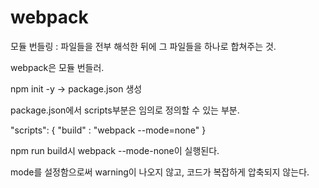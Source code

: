 # webpack

모듈 번들링 : 파일들을 전부 해석한 뒤에 그 파일들을 하나로 합쳐주는 것.

webpack은 모듈 번들러.

npm init -y -> package.json 생성

package.json에서 scripts부분은 임의로 정의할 수 있는 부분.

"scripts": {
    "build" : "webpack --mode=none" 
 }

npm run build시 webpack --mode-none이 실행된다. 

mode를 설정함으로써 warning이 나오지 않고, 코드가 복잡하게 압축되지 않는다.



